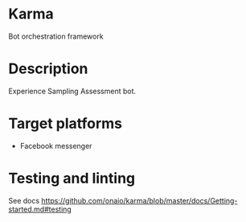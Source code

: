 # Karma
Bot orchestration framework

# Description
Experience Sampling Assessment bot.

# Target platforms
- Facebook messenger

# Testing and linting
See docs https://github.com/onaio/karma/blob/master/docs/Getting-started.md#testing
